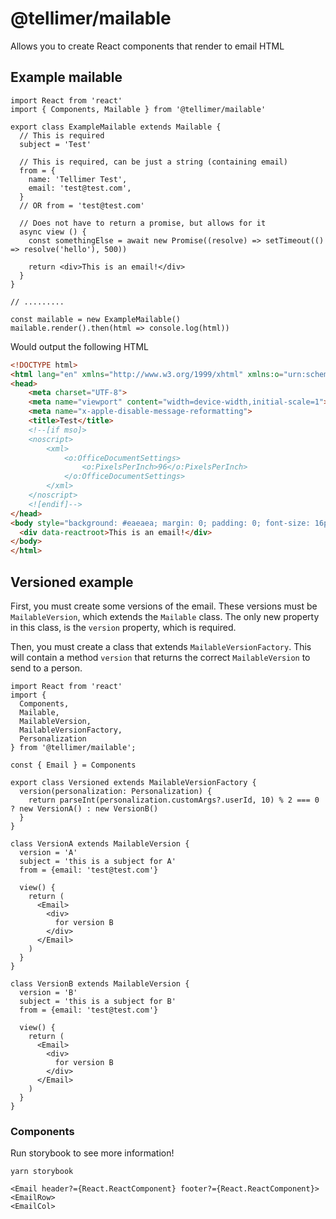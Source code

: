 # @tellimer/mailable

Allows you to create React components that render to email HTML

## Example mailable
```tsx
import React from 'react'
import { Components, Mailable } from '@tellimer/mailable'

export class ExampleMailable extends Mailable {
  // This is required
  subject = 'Test'

  // This is required, can be just a string (containing email)
  from = {
    name: 'Tellimer Test',
    email: 'test@test.com',
  }
  // OR from = 'test@test.com'

  // Does not have to return a promise, but allows for it
  async view () {
    const somethingElse = await new Promise((resolve) => setTimeout(() => resolve('hello'), 500))

    return <div>This is an email!</div>
  }
}

// .........

const mailable = new ExampleMailable()
mailable.render().then(html => console.log(html))

```

Would output the following HTML

```html
<!DOCTYPE html>
<html lang="en" xmlns="http://www.w3.org/1999/xhtml" xmlns:o="urn:schemas-microsoft-com:office:office" style="margin: 0; padding: 0; font-size: 16px; color: #242424; font-family: Arial, Helvetica, Verdana, Tahoma, sans-serif;">
<head>
    <meta charset="UTF-8">
    <meta name="viewport" content="width=device-width,initial-scale=1">
    <meta name="x-apple-disable-message-reformatting">
    <title>Test</title>
    <!--[if mso]>
    <noscript>
        <xml>
            <o:OfficeDocumentSettings>
                <o:PixelsPerInch>96</o:PixelsPerInch>
            </o:OfficeDocumentSettings>
        </xml>
    </noscript>
    <![endif]-->
</head>
<body style="background: #eaeaea; margin: 0; padding: 0; font-size: 16px; color: #242424; font-family: Arial, Helvetica, Verdana, Tahoma, sans-serif;">
  <div data-reactroot>This is an email!</div>
</body>
</html>
```

## Versioned example

First, you must create some versions of the email. These versions must be `MailableVersion`, which extends the `Mailable` class. The only new property in this class, is the `version` property, which is required.

Then, you must create a class that extends `MailableVersionFactory`. This will contain a method `version` that returns the correct `MailableVersion` to send to a person.

```tsx
import React from 'react'
import {
  Components,
  Mailable,
  MailableVersion,
  MailableVersionFactory,
  Personalization
} from '@tellimer/mailable';

const { Email } = Components

export class Versioned extends MailableVersionFactory {
  version(personalization: Personalization) {
    return parseInt(personalization.customArgs?.userId, 10) % 2 === 0 ? new VersionA() : new VersionB()
  }
}

class VersionA extends MailableVersion {
  version = 'A'
  subject = 'this is a subject for A'
  from = {email: 'test@test.com'}

  view() {
    return (
      <Email>
        <div>
          for version B
        </div>
      </Email>
    )
  }
}

class VersionB extends MailableVersion {
  version = 'B'
  subject = 'this is a subject for B'
  from = {email: 'test@test.com'}

  view() {
    return (
      <Email>
        <div>
          for version B
        </div>
      </Email>
    )
  }
}
```


### Components
Run storybook to see more information!

`yarn storybook`

```
<Email header?={React.ReactComponent} footer?={React.ReactComponent}>
<EmailRow>
<EmailCol>
```
